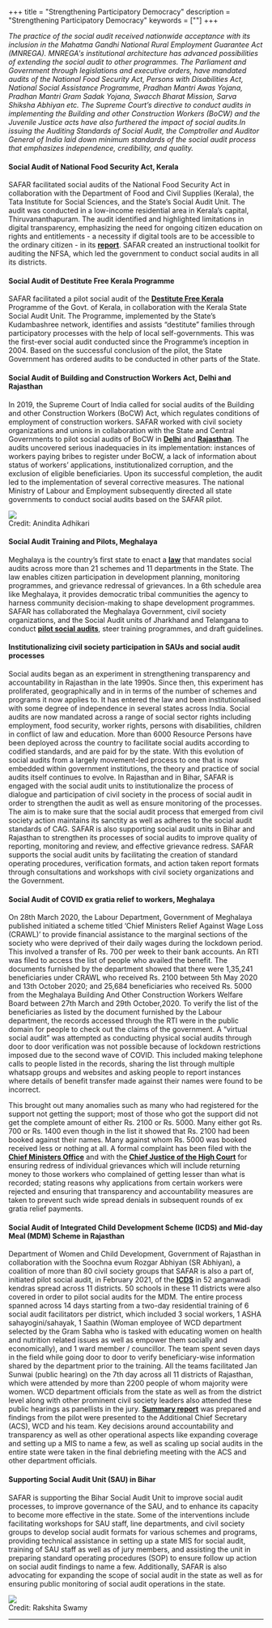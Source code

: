 +++
title = "Strengthening Participatory Democracy"
description = "Strengthening Participatory Democracy"
keywords = [""]
+++

*The practice of the social audit received nationwide acceptance with its inclusion in the Mahatma Gandhi National Rural Employment Guarantee Act (MNREGA). MNREGA's institutional architecture has advanced possibilities of extending the social audit to other programmes. The Parliament and Government through legislations and executive orders, have mandated audits of the National Food Security Act, Persons with Disabilities Act, National Social Assistance Programme, Pradhan Mantri Awas Yojana, Pradhan Mantri Gram Sadak Yojana, Swacch Bharat Mission, Sarva Shiksha Abhiyan etc. The Supreme Court’s directive to conduct audits in implementing the Building and other Construction Workers (BoCW) and the Juvenile Justice acts have also furthered the impact of social audits.In issuing the Auditing Standards of Social Audit, the Comptroller and Auditor General of India laid down minimum standards of the social audit process that emphasizes independence, credibility, and quality.* 


#### Social Audit of National Food Security Act, Kerala 

SAFAR facilitated social audits of the National Food Security Act in collaboration with the Department of Food and Civil Supplies (Kerala), the Tata Institute for Social Sciences, and the State’s Social Audit Unit. The audit was conducted in a low-income residential area in Kerala’s capital, Thiruvananthapuram. The audit identified and highlighted limitations in digital transparency, emphasizing the need for ongoing citizen education on rights and entitlements - a necessity if digital tools are to be accessible to the ordinary citizen - in its <a href="../../documents/REPORT.pdf" target="_blank"><b><i class="far fa-file-alt small"></i>report</b></a>. SAFAR created an instructional toolkit for auditing the NFSA, which led the government to conduct social audits in all its districts.

#### Social Audit of Destitute Free Kerala Programme

SAFAR facilitated a pilot social audit of the <a href="../../documents/DESTITUTE FREE KERALA.pdf" target="_blank"><b><i class="far fa-file-alt small"></i>Destitute Free Kerala</b></a> Programme of the Govt. of Kerala, in collaboration with the Kerala State Social Audit Unit. The Programme, implemented by the State’s Kudambashree network, identifies and assists “destitute” families through participatory processes with the help of local self-governments. This was the first-ever social audit conducted since the Programme’s inception in 2004. Based on the successful conclusion of the pilot, the State Government has ordered audits to be conducted in other parts of the State.

#### Social Audit of Building and Construction Workers Act, Delhi and Rajasthan

In 2019, the Supreme Court of India called for social audits of the Building and other Construction Workers (BoCW) Act, which regulates conditions of employment of construction workers. SAFAR worked with civil society organizations and unions in collaboration with the State and Central Governments to pilot social audits of BoCW in <a href="../../documents/DELHI.pdf" target="_blank"><b><i class="far fa-file-alt small"></i>Delhi</b></a> and <a href="../../documents/RAJASTHAN.pdf" target="_blank"><b><i class="far fa-file-alt small"></i>Rajasthan</b></a>. The audits uncovered serious inadequacies in its implementation: instances of workers paying bribes to register under BoCW, a lack of information about status of workers’ applications, institutionalized corruption, and the exclusion of eligible beneficiaries. Upon its successful completion, the audit led to the implementation of several corrective measures. The national Ministry of Labour and Employment subsequently directed all state governments to conduct social audits based on the SAFAR pilot.

<div class="container-image">
  <img class="full-width" src="../../img/pictures/Jun sunwai setup.jpg">
  <div class="bottom-right">Credit: Anindita Adhikari</div>
</div>

#### Social Audit Training and Pilots, Meghalaya 

Meghalaya is the country’s first state to enact a <a href="../../documents/LAW.pdf" target="_blank"><b><i class="far fa-file-alt small"></i>law</b></a> that mandates social audits across more than 21 schemes and 11 departments in the State. The law enables citizen participation in development planning, monitoring programmes, and grievance redressal of grievances. In a 6th schedule area like Meghalaya, it provides democratic tribal communities the agency to harness community decision-making to shape development programmes. SAFAR has collaborated the Meghalaya Government, civil society organizations, and the Social Audit units of Jharkhand and Telangana to conduct <a href="../../documents/PILOT SOCIAL AUDITS.pdf" target="_blank"><b><i class="far fa-file-alt small"></i>pilot social audits</b></a>, steer training programmes, and draft guidelines.

#### Institutionalizing civil society participation in SAUs and social audit processes

Social audits began as an experiment in strengthening transparency and accountability in Rajasthan in the late 1990s. Since then, this experiment has proliferated, geographically and in in terms of the number of schemes and programs it now applies to. It has entered the law and been institutionalised with some degree of independence in several states across India.  Social audits are now mandated across a range of social sector rights including employment, food security, worker rights, persons with disabilities, children in conflict of law and education. More than 6000 Resource Persons have been deployed across the country to facilitate social audits according to codified standards, and are paid for by the state. With this evolution of social audits from a largely movement-led process to one that is now embedded within government institutions, the theory and practice of social audits itself continues to evolve. In Rajasthan and in Bihar, SAFAR is engaged with the social audit units to institutionalize the process of dialogue and participation of civil society in the process of social audit in order to strengthen the audit as well as ensure monitoring of the processes. The aim is to make sure that the social audit process that emerged from civil society action maintains its sanctity as well as adheres to the social audit standards of CAG. SAFAR is also supporting social audit units in Bihar and Rajasthan to strengthen its processes of social audits to improve quality of reporting, monitoring and review, and effective grievance redress. SAFAR supports the social audit units by facilitating the creation of standard operating procedures, verification formats, and action taken report formats through consultations and workshops with civil society organizations and the Government.

#### Social Audit of COVID ex gratia relief to workers, Meghalaya 

On 28th March 2020, the Labour Department, Government of Meghalaya published initiated a scheme titled ‘Chief Ministers Relief Against Wage Loss (CRAWL)’ to provide financial assistance to the marginal sections of the society who were deprived of their daily wages during the lockdown period. This involved a transfer of Rs. 700 per week to their bank accounts. An RTI was filed to access the list of people who availed the benefit. The documents furnished by the department showed that there were 1,35,241 beneficiaries under CRAWL who received Rs. 2100 between 5th May 2020 and 13th October 2020; and 25,684 beneficiaries who received Rs. 5000 from the Meghalaya Building And Other Construction Workers Welfare Board between 27th March and 29th October,2020. To verify the list of the beneficiaries as listed by the document furnished by the Labour department, the records accessed through the RTI were in the public domain for people to check out the claims of the government. A “virtual social audit” was attempted as conducting physical social audits through door to door verification was not possible because of lockdown restrictions imposed due to the second wave of COVID. This included making telephone calls to people listed in the records, sharing the list through multiple whatsapp groups and websites and asking people to report instances where details of benefit transfer made against their names were found to be incorrect.

This brought out many anomalies such as many who had registered for the support not getting the support; most of those who got the support did not get the complete amount of either Rs. 2100 or Rs. 5000. Many either got Rs. 700 or Rs. 1400 even though in the list it showed that Rs. 2100 had been booked against their names. Many against whom Rs. 5000 was booked received less or nothing at all. A formal complaint has been filed with the <a href="../../documents/Chief Ministers Office.pdf" target="_blank"><b><i class="far fa-file-alt small"></i>Chief Ministers Office</b></a> and with the <a href="../../documents/Chief Justice of the High Court.pdf" target="_blank"><b><i class="far fa-file-alt small"></i>Chief Justice of the High Court</b></a> for ensuring redress of individual grievances which will include returning money to those workers who complained of getting lesser than what is recorded; stating reasons why applications from certain workers were rejected and ensuring that transparency and accountability measures are taken to prevent such wide spread denials in subsequent rounds of ex gratia relief payments.

#### Social Audit of Integrated Child Development Scheme (ICDS) and Mid-day Meal (MDM) Scheme in Rajasthan

Department of Women and Child Development, Government of Rajasthan in collaboration with the Soochna evum Rozgar Abhiyan (SR Abhiyan), a coalition of more than 80 civil society groups that SAFAR is also a part of, initiated pilot social audit, in February 2021, of the <a href="../../documents/ICDS.pdf" target="_blank"><b><i class="far fa-file-alt small"></i>ICDS</b></a> in 52 anganwadi kendras spread across 11 districts. 50 schools in these 11 districts were also covered in order to pilot social audits for the MDM.  The entire process spanned across 14 days starting from a two-day residential training of 6 social audit facilitators per district, which included 3 social workers, 1 ASHA sahayogini/sahayak, 1 Saathin (Woman employee of WCD department selected by the Gram Sabha who is tasked with educating women on health and nutrition related issues as well as empower them socially and economically), and 1 ward member / councillor. The team spent seven days in the field while going door to door to verify beneficiary-wise information shared by the department prior to the training. All the teams facilitated Jan Sunwai (public hearing) on the 7th day across all 11 districts of Rajasthan, which were attended by more than 2200 people of whom majority were women. WCD department officials from the state as well as from the district level along with other prominent civil society leaders also attended these public hearings as panellists in the jury. <a href="../../documents/SUMMARY REPORT.pdf" target="_blank"><b><i class="far fa-file-alt small"></i>Summary report</b></a> was prepared and findings from the pilot were presented to the Additional Chief Secretary (ACS), WCD and his team. Key decisions around accountability and transparency as well as other operational aspects like expanding coverage and setting up a MIS to name a few, as well as scaling up social audits in the entire state were taken in the final debriefing meeting with the ACS and other department officials.

#### Supporting Social Audit Unit (SAU) in Bihar

SAFAR is supporting the Bihar Social Audit Unit to improve social audit processes, to improve governance of the SAU, and to enhance its capacity to become more effective in the state. Some of the interventions include facilitating workshops for SAU staff, line departments, and civil society groups to develop social audit formats for various schemes and programs, providing technical assistance in setting up a state MIS for social audit, training of SAU staff as well as of jury members, and assisting the unit in preparing standard operating procedures (SOP) to ensure follow up action on social audit findings to name a few. Additionally, SAFAR is also advocating for expanding the scope of social audit in the state as well as for ensuring public monitoring of social audit operations in the state.  

<div class="container-image">
  <img class="full-width" src="../../img/pictures/house to house verification.png">
  <div class="bottom-right">Credit: Rakshita Swamy</div>
</div>

<!--<a href="../../documents/Report of Social Audit of BoCW in Bhim and Beawer, Rajasthan.docx" class="btn btn-lg" target="_blank">
    <i class="far fa-file-alt"></i> Report of Social Audit of BoCW in Bhim and Beawer, Rajasthan
</a>
<a href="../../documents/Report of the pilot Social Audit of BoCW in Udaipur, Rajasthan.docx" class="btn btn-lg" target="_blank">
    <i class="far fa-file-alt"></i> Report of the pilot Social Audit of BoCW in Udaipur, Rajasthan
</a>
<a href="../../documents/Report of the pilot Social Audit of BoCW in Shalimar Bagh, Delhi.docx" class="btn btn-lg" target="_blank">
    <i class="far fa-file-alt"></i> Report of the pilot Social Audit of BoCW in Shalimar Bagh, Delhi
</a>
<a href="../../documents/Report of the pilot social audit of Destitute Free Kerala Programme, Kerala.pdf" class="btn btn-lg" target="_blank">
    <i class="far fa-file-alt"></i> Report of the pilot social audit of Destitute Free Kerala Programme, Kerala
</a>
<a href="../../documents/Report of the pilot social audit of NFSA undertaken in Trivandrum.pdf" class="btn btn-lg" target="_blank">
    <i class="far fa-file-alt"></i> Open Report of the pilot social audit of NFSA undertaken in Trivandrum
</a>
<a href="../../documents/Meghalaya Community Participation and Public Services Social Audit Act, 2017.pdf" class="btn btn-lg" target="_blank">
    <i class="far fa-file-alt"></i> Meghalaya Community Participation and Public Services Social Audit Act, 2017
</a>
<a href="https://mssat.nic.in/acts/Social_Audit_Act_2017.pdf" class="btn btn-lg" target="_blank">
    <i class="far fa-file-alt"></i> Toolkit used by Social Audit Teams during social audits in Meghalaya
</a>
<a href="../../documents/Documentation of the Social Audit pilot exercise of 2017.docx" class="btn btn-lg" target="_blank">
    <i class="far fa-file-alt"></i> Documentation of the Social Audit pilot exercise of 2017
</a>
<a href="https://mssat.nic.in/social_audit_report/Pilot_Social_Audit_Report_MCPPSSA_Act_2017_A.pdf" class="btn btn-lg" target="_blank">
    <i class="far fa-file-alt"></i> Meghalaya Community Participation and Public Services Social Audit Act, 2017
</a>
<a href="../../documents/India Extractives Transparency Charter- PWYP.docx" class="btn btn-lg" target="_blank">
    <i class="far fa-file-alt"></i> India Extractives Transparency Charter- PWYP
</a>-->

***
